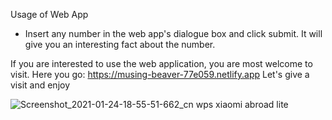 Usage of Web App

- Insert any number in the web app's dialogue box and click submit. It will give you an interesting fact about the number.

If you are interested to use the web application, you are most welcome to visit.
Here you go: https://musing-beaver-77e059.netlify.app
Let's give a visit and enjoy


![Screenshot_2021-01-24-18-55-51-662_cn wps xiaomi abroad lite](https://user-images.githubusercontent.com/46274158/105631754-08b28080-5e76-11eb-8a31-90b688657725.jpg)
